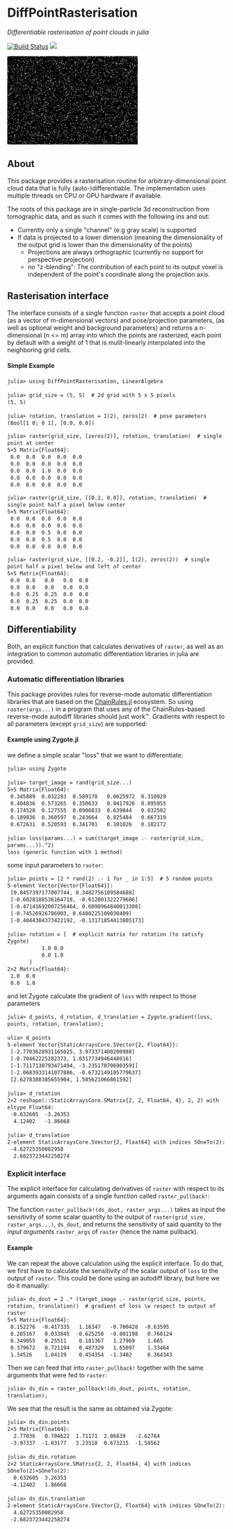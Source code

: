 # DiffPointRasterisation

*Differentiable rasterisation of point clouds in julia*

[![Build Status](https://github.com/trahflow/DiffPointRasterisation.jl/actions/workflows/CI.yml/badge.svg?branch=main)](https://github.com/trahflow/DiffPointRasterisation.jl/actions/workflows/CI.yml?query=branch%3Amain)
 [![](https://img.shields.io/badge/docs-main-blue.svg)](https://trahflow.github.io/DiffPointRasterisation.jl/dev)

![](logo.gif)

## About

This package provides a rasterisation routine for arbitrary-dimensional point cloud data that is fully (auto-)differentiable.
The implementation uses multiple threads on CPU or GPU hardware if available.

The roots of this package are in single-particle 3d reconstruction from tomographic data, and as such it comes with the following ins and out:

- Currently only a single "channel" (e.g gray scale) is supported
- If data is projected to a lower dimension (meaning the dimensionality of the output grid is lower than the dimensionality of the points)
  - Projections are always orthographic (currently no support for perspective projection)
  - no "z-blending": The contribution of each point to its output voxel is independent
    of the point's coordinate along the projection axis.

## Rasterisation interface

The interface consists of a single function `raster` that accepts a point cloud (as a vector of m-dimensional vectors) and pose/projection parameters, (as well as optional weight and background parameters) and returns a n-dimensional (n <= m) array into which the points are rasterized, each point by default with a weight of 1 that is mulit-linearly interpolated into the neighboring grid cells.

#### Simple Example

```julia-repl
julia> using DiffPointRasterisation, LinearAlgebra

julia> grid_size = (5, 5)  # 2d grid with 5 x 5 pixels
(5, 5)

julia> rotation, translation = I(2), zeros(2)  # pose parameters
(Bool[1 0; 0 1], [0.0, 0.0])
```

```julia-repl
julia> raster(grid_size, [zeros(2)], rotation, translation)  # single point at center
5×5 Matrix{Float64}:
 0.0  0.0  0.0  0.0  0.0
 0.0  0.0  0.0  0.0  0.0
 0.0  0.0  1.0  0.0  0.0
 0.0  0.0  0.0  0.0  0.0
 0.0  0.0  0.0  0.0  0.0
```

```julia-repl
julia> raster(grid_size, [[0.2, 0.0]], rotation, translation)  # single point half a pixel below center
5×5 Matrix{Float64}:
 0.0  0.0  0.0  0.0  0.0
 0.0  0.0  0.0  0.0  0.0
 0.0  0.0  0.5  0.0  0.0
 0.0  0.0  0.5  0.0  0.0
 0.0  0.0  0.0  0.0  0.0
```

```julia-repl
julia> raster(grid_size, [[0.2, -0.2]], I(2), zeros(2))  # single point half a pixel below and left of center
5×5 Matrix{Float64}:
 0.0  0.0   0.0   0.0  0.0
 0.0  0.0   0.0   0.0  0.0
 0.0  0.25  0.25  0.0  0.0
 0.0  0.25  0.25  0.0  0.0
 0.0  0.0   0.0   0.0  0.0
```

## Differentiability

Both, an explicit function that calculates derivatives of `raster`, as well as an integration to common automatic differentiation libraries in julia are provided.

### Automatic differentiation libraries

This package provides rules for reverse-mode automatic differentiation libraries that are based on the [ChainRules.jl](https://juliadiff.org/ChainRulesCore.jl/dev/#ChainRules-roll-out-status) ecosystem. So using `raster(args...)` in a program that uses any of the ChainRules-based reverse-mode autodiff libraries should just work™. Gradients with respect to all parameters (except `grid_size`) are supported:

#### Example using Zygote.jl

we define a simple scalar "loss" that we want to differentiate:
```julia-repl
julia> using Zygote

julia> target_image = rand(grid_size...)
5×5 Matrix{Float64}:
 0.345889  0.032283  0.589178   0.0625972  0.310929
 0.404836  0.573265  0.350633   0.0417926  0.895955
 0.174528  0.127555  0.0906833  0.639844   0.832502
 0.189836  0.360597  0.243664   0.825484   0.667319
 0.672631  0.520593  0.341701   0.101026   0.182172

julia> loss(params...) = sum((target_image .- raster(grid_size, params...)).^2)
loss (generic function with 1 method)
```

some input parameters to `raster`:

```julia-repl
julia> points = [2 * rand(2) .- 1 for _ in 1:5]  # 5 random points
5-element Vector{Vector{Float64}}:
 [0.8457397177007744, 0.3482756109584688]
 [-0.6028188536164718, -0.612801322279686]
 [-0.47141692007256464, 0.6098964840013308]
 [-0.74526926786903, 0.6480225109030409]
 [-0.4044384373422192, -0.13171854413805173]

julia> rotation = [  # explicit matrix for rotation (to satisfy Zygote)
           1.0 0.0
           0.0 1.0
       ]
2×2 Matrix{Float64}:
 1.0  0.0
 0.0  1.0
```
and let Zygote calculate the gradient of `loss` with respect to those parameters

```julia-repl
julia> d_points, d_rotation, d_translation = Zygote.gradient(loss, points, rotation, translation);

ulia> d_points
5-element Vector{StaticArraysCore.SVector{2, Float64}}:
 [-2.7703628931165025, 3.973371400200988]
 [-0.70462225282373, 1.0317734946448016]
 [-1.7117138793471494, -3.235178706903591]
 [-2.0683933141077886, -0.6732149105779637]
 [2.6278388385655904, 1.585621066861592]

julia> d_rotation
2×2 reshape(::StaticArraysCore.SMatrix{2, 2, Float64, 4}, 2, 2) with eltype Float64:
 -0.632605  -3.26353
  4.12402   -1.86668

julia> d_translation
2-element StaticArraysCore.SVector{2, Float64} with indices SOneTo(2):
 -4.62725350082958
  2.6823723442258274
```

### Explicit interface

The explicit interface for calculating derivatives of `raster` with respect to its arguments again consists of a single function called `raster_pullback!`:

The function `raster_pullback!(ds_dout, raster_args...)` takes as input the sensitivity of some scalar quantity to the output of `raster(grid_size, raster_args...)`, `ds_dout`, and returns the sensitivity of said quantity to the *input arguments* `raster_args` of `raster` (hence the name pullback).

#### Example

We can repeat the above calculation using the explicit interface.
To do that, we first have to calculate the sensitivity of the scalar output of `loss` to the output of `raster`. This could be done using an autodiff library, but here we do it manually:

```julia-repl
julia> ds_dout = 2 .* (target_image .- raster(grid_size, points, rotation, translation))  # gradient of loss \w respect to output of raster
5×5 Matrix{Float64}:
 0.152276  -0.417335   1.16347   -0.700428  -0.63595
 0.285167   0.033845  -0.625258  -0.801198   0.760124
 0.349055   0.25511    0.181367   1.27969    1.665
 0.379672   0.721194   0.487329   1.65097    1.33464
 1.34526    1.04119    0.454354  -1.3402     0.364343
```

Then we can feed that into `raster_pullback!` together with the same arguments that were fed to `raster`:

```julia-repl
julia> ds_din = raster_pullback!(ds_dout, points, rotation, translation);
```

We see that the result is the same as obtained via Zygote:

```julia-repl
julia> ds_din.points
2×5 Matrix{Float64}:
  2.77036   0.704622  1.71171  2.06839   -2.62784
 -3.97337  -1.03177   3.23518  0.673215  -1.58562

julia> ds_din.rotation
2×2 StaticArraysCore.SMatrix{2, 2, Float64, 4} with indices SOneTo(2)×SOneTo(2):
  0.632605  3.26353
 -4.12402   1.86668

julia> ds_din.translation
2-element StaticArraysCore.SVector{2, Float64} with indices SOneTo(2):
  4.62725350082958
 -2.6823723442258274
```